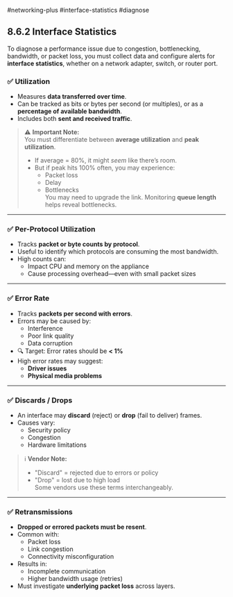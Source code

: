 #networking-plus #interface-statistics #diagnose 

## 8.6.2 Interface Statistics

To diagnose a performance issue due to congestion, bottlenecking, bandwidth, or packet loss, you must collect data and configure alerts for **interface statistics**, whether on a network adapter, switch, or router port.

### ✅ Utilization
- Measures **data transferred over time**.
- Can be tracked as bits or bytes per second (or multiples), or as a **percentage of available bandwidth**.
- Includes both **sent and received traffic**.

> ⚠️ **Important Note:**  
> You must differentiate between **average utilization** and **peak utilization**.  
> - If average = 80%, it might *seem* like there’s room.
> - But if peak hits 100% often, you may experience:
>   - Packet loss
>   - Delay
>   - Bottlenecks  
> You may need to upgrade the link. Monitoring **queue length** helps reveal bottlenecks.

---

### ✅ Per-Protocol Utilization
- Tracks **packet or byte counts by protocol**.
- Useful to identify which protocols are consuming the most bandwidth.
- High counts can:
  - Impact CPU and memory on the appliance
  - Cause processing overhead—even with small packet sizes

---

### ✅ Error Rate
- Tracks **packets per second with errors**.
- Errors may be caused by:
  - Interference
  - Poor link quality
  - Data corruption
- 🔍 Target: Error rates should be **< 1%**
- High error rates may suggest:
  - **Driver issues**
  - **Physical media problems**

---

### ✅ Discards / Drops
- An interface may **discard** (reject) or **drop** (fail to deliver) frames.
- Causes vary:
  - Security policy
  - Congestion
  - Hardware limitations

> ℹ️ **Vendor Note:**  
> - "Discard" = rejected due to errors or policy  
> - "Drop" = lost due to high load  
> Some vendors use these terms interchangeably.

---

### ✅ Retransmissions
- **Dropped or errored packets must be resent**.
- Common with:
  - Packet loss
  - Link congestion
  - Connectivity misconfiguration
- Results in:
  - Incomplete communication
  - Higher bandwidth usage (retries)
- Must investigate **underlying packet loss** across layers.

